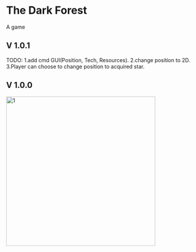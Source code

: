 # The Dark Forest
A game





## V 1.0.1
TODO:
1.add cmd GUI(Position, Tech, Resources).
2.change position to 2D.
3.Player can choose to change position to acquired star.

## V 1.0.0

<img src="https://github.com/mincongzhang/DarkForest/raw/master/v100.bmp" alt="1" title="1" height="400"/>




<!-- 
Settings:

GlobalTime: increasing

SolarSystem:
tech: 
被发现概率: 高斯曲线, tech低, 概率低, tech中,概率高,tech高,概率低
exploreRange: tech到一定程度开始expand
When exploring, easy to be discovered
reachRange:暂定exploreRange 1/100
When start reaching, been discovered
友善程度(敌人): 高:结盟,tech高速发展; 低:攻击，比较tech程度,相差2倍以上直接灭; 2倍以下算概率看运气,获胜方夺取对方tech
资源:初始固定:随着tech增高加快消耗,攻击时大量消耗(因此需要探索并吞并敌人)
spend resource to: hide, explore

//Player can choose explore, develop, hide, do nothing etc. Comsuming diff resources respectively


-->
